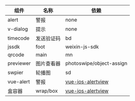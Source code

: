 
| 组件 | 名称 | 依赖 |
| -----|-----|-----|
| alert | 警报 | none |
| v-dialog | 提示 | none |
| timecode | 发送验证码 | bd |
| jssdk | foot | weixin-js-sdk |
| qrcode | main | mn |
| previewer | 图片查看器 | photoswipe/object-assign |
| swpier | 轮播图 | sd |
| vue-alert | 警报 | [vue-ios-alertview](http://isay.me/vue-ios-alertview/example/) |
| 盒容器 | wrap/box | 	[vue-ios-alertview]() |